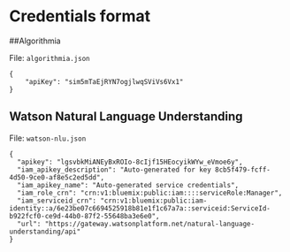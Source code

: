 # Credentials format

##Algorithmia

File: `algorithmia.json`

```
{
    "apiKey": "sim5mTaEjRYN7ogjlwqSViVs6Vx1"
}
```

## Watson Natural Language Understanding

File: `watson-nlu.json`

```
{
  "apikey": "lgsvbkMiANEyBxROIo-8cIjf15HEocyikWYw_eVmoe6y",
  "iam_apikey_description": "Auto-generated for key 8cb5f479-fcff-4d50-9ce0-af8e5c2ed5dd",
  "iam_apikey_name": "Auto-generated service credentials",
  "iam_role_crn": "crn:v1:bluemix:public:iam::::serviceRole:Manager",
  "iam_serviceid_crn": "crn:v1:bluemix:public:iam-identity::a/6e23be07c6694525918b81e1f1c67a7a::serviceid:ServiceId-b922fcf0-ce9d-44b0-87f2-55648ba3e6e0",
  "url": "https://gateway.watsonplatform.net/natural-language-understanding/api"
}
```